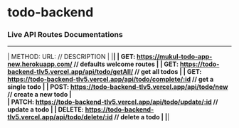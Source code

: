 # todo-backend


### Live API Routes Documentations

__________________________________________________________________________________________________________
| METHOD:                   URL:                                             // DESCRIPTION              |
|________________________________________________________________________________________________________|
| GET:      https://mukul-todo-app-new.herokuapp.com/                        // defaults welcome routes  |
| GET:      https://todo-backend-tlv5.vercel.app/api/todo/getAll/            // get all todos            |
| GET:      https://todo-backend-tlv5.vercel.app/api/todo/complete/:id       // get a single todo        |
| POST:     https://todo-backend-tlv5.vercel.app/api/todo/new                // create a new todo        |          
| PATCH:    https://todo-backend-tlv5.vercel.app/api/todo/update/:id         // update a todo            |
| DELETE:   https://todo-backend-tlv5.vercel.app/api/todo/delete/:id         // delete a todo            |
|________________________________________________________________________________________________________|
